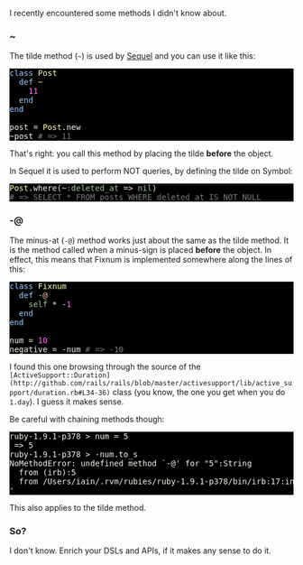 I recently encountered some methods I didn't know about.

### ~

The tilde method (`~`) is used by [Sequel](http://sequel.rubyforge.org/) and you can use it like this:

<pre style="background: #000000; color: #f6f3e8; font-family: Monaco, monospace" class="ir_black"><font color="#96cbfe">class</font>&nbsp;<font color="#ffffb6">Post</font>
&nbsp;&nbsp;<font color="#96cbfe">def</font>&nbsp;<font color="#ffd2a7">~</font>
&nbsp;&nbsp;&nbsp;&nbsp;<font color="#ff73fd">11</font>
&nbsp;&nbsp;<font color="#96cbfe">end</font>
<font color="#96cbfe">end</font>

post = <font color="#ffffb6">Post</font>.new
~post <font color="#7c7c7c"># =&gt; 11</font></pre>

That's right: you call this method by placing the tilde <strong>before</strong> the object.

In Sequel it is used to perform NOT queries, by defining the tilde on Symbol:

<pre style="background: #000000; color: #f6f3e8; font-family: Monaco, monospace" class="ir_black"><font color="#ffffb6">Post</font>.where(~<font color="#99cc99">:deleted_at</font>&nbsp;=&gt; <font color="#99cc99">nil</font>)
<font color="#7c7c7c"># =&gt; SELECT * FROM posts WHERE deleted_at IS NOT NULL</font></pre>

### -@

The minus-at (`-@`) method works just about the same as the tilde method. It is the method called when a minus-sign is placed <strong>before</strong> the object. In effect, this means that Fixnum is implemented somewhere along the lines of this:

<pre style="background: #000000; color: #f6f3e8; font-family: Monaco, monospace" class="ir_black"><font color="#96cbfe">class</font>&nbsp;<font color="#ffffb6">Fixnum</font>
&nbsp;&nbsp;<font color="#96cbfe">def</font>&nbsp;<font color="#ffd2a7">-@</font>
&nbsp;&nbsp;&nbsp;&nbsp;<font color="#99cc99">self</font>&nbsp;* -<font color="#ff73fd">1</font>
&nbsp;&nbsp;<font color="#96cbfe">end</font>
<font color="#96cbfe">end</font>

num = <font color="#ff73fd">10</font>
negative = -num <font color="#7c7c7c"># =&gt; -10</font></pre>

I found this one browsing through the source of the `[ActiveSupport::Duration](http://github.com/rails/rails/blob/master/activesupport/lib/active_support/duration.rb#L34-36)` class (you know, the one you get when you do `1.day`). I guess it makes sense.

Be careful with chaining methods though:

<pre style="background: #000000; color: #f6f3e8; font-family: Monaco, monospace" class="ir_black">
ruby-1.9.1-p378 > num = 5
 => 5
ruby-1.9.1-p378 > -num.to_s
NoMethodError: undefined method `-@' for "5":String
  from (irb):5
  from /Users/iain/.rvm/rubies/ruby-1.9.1-p378/bin/irb:17:in `<main>'
</pre>

This also applies to the tilde method.

### So?

I don't know. Enrich your DSLs and APIs, if it makes any sense to do it.
